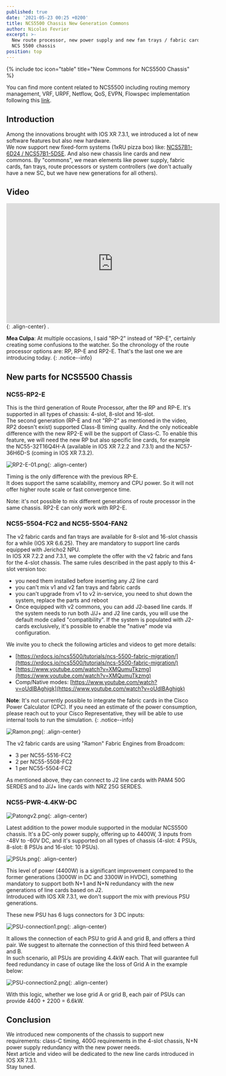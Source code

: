 ```yaml
---
published: true
date: '2021-05-23 00:25 +0200'
title: NCS5500 Chassis New Generation Commons
author: Nicolas Fevrier
excerpt: >-
  New route processor, new power supply and new fan trays / fabric cards for the
  NCS 5500 chassis
position: top
---
```

{% include toc icon="table" title="New Commons for NCS5500 Chassis" %} 

You can find more content related to NCS5500 including routing memory management, VRF, URPF, Netflow, QoS, EVPN, Flowspec implementation following this [link](https://xrdocs.io/ncs5500/tutorials/).

## Introduction

Among the innovations brought with IOS XR 7.3.1, we introduced a lot of new software features but also new hardware.  
We now support new fixed-form systems (1xRU pizza box) like: [NCS57B1-6D24 / NCS57B1-5DSE](https://www.youtube.com/watch?v=MyqmIlozL8M). And also new chassis line cards and new commons. By "commons", we mean elements like power supply, fabric cards, fan trays, route processors or system controllers (we don't actually have a new SC, but we have new generations for all others).

## Video

<iframe width="560" height="315" src="https://www.youtube.com/embed/D57C38pcfyo" frameborder="0" allow="autoplay; encrypted-media" allowfullscreen></iframe>{: .align-center}
.  

**Mea Culpa**: At multiple occasions, I said "RP-2" instead of "RP-E", certainly creating some confusions to the watcher. So the chronology of the route processor options are: RP, RP-E and RP2-E. That's the last one we are introducing today.
{: .notice--info}

## New parts for NCS5500 Chassis

### NC55-RP2-E

This is the third generation of Route Processor, after the RP and RP-E. It's supported in all types of chassis: 4-slot, 8-slot and 16-slot.  
The second generation (RP-E and not "RP-2" as mentioned in the video, RP2 doesn't exist) supported Class-B timing quality. And the only noticeable difference with the new RP2-E will be the support of Class-C. To enable this feature, we will need the new RP but also specific line cards, for example the NC55-32T16Q4H-A (available in IOS XR 7.2.2 and 7.3.1) and the NC57-36H6D-S (coming in IOS XR 7.3.2). 

![RP2-E-01.png]({{site.baseurl}}/images/RP2-E-01.png){: .align-center}

Timing is the only difference with the previous RP-E.  
It does support the same scalability, memory and CPU power. So it will not offer higher route scale or fast convergence time.  

Note: it's not possible to mix different generations of route processor in the same chassis. RP2-E can only work with RP2-E.  

### NC55-5504-FC2 and NC55-5504-FAN2

The v2 fabric cards and fan trays are available for 8-slot and 16-slot chassis for a while (IOS XR 6.6.25). They are mandatory to support line cards equipped with Jericho2 NPU.  
In IOS XR 7.2.2 and 7.3.1, we complete the offer with the v2 fabric and fans for the 4-slot chassis. The same rules described in the past apply to this 4-slot version too:  
- you need them installed before inserting any J2 line card
- you can't mix v1 and v2 fan trays and fabric cards
- you can't upgrade from v1 to v2 in-service, you need to shut down the system, replace the parts and reboot
- Once equipped with v2 commons, you can add J2-based line cards. If the system needs to run both J/J+ and J2 line cards, you will use the default mode called "compatibility". If the system is populated with J2-cards exclusively, it's possible to enable the "native" mode via configuration.

We invite you to check the following articles and videos to get more details:  
- [https://xrdocs.io/ncs5500/tutorials/ncs-5500-fabric-migration/](https://xrdocs.io/ncs5500/tutorials/ncs-5500-fabric-migration/)
- [https://www.youtube.com/watch?v=XMQumuTkzmg](https://www.youtube.com/watch?v=XMQumuTkzmg)
- Comp/Native modes: [https://www.youtube.com/watch?v=oUdIBAghjgk](https://www.youtube.com/watch?v=oUdIBAghjgk)

**Note**: It's not currently possible to integrate the fabric cards in the Cisco Power Calculator (CPC). If you need an estimate of the power consumption, please reach out to your Cisco Representative, they will be able to use internal tools to run the simulation.
{: .notice--info}

![Ramon.png]({{site.baseurl}}/images/Ramon.png){: .align-center}

The v2 fabric cards are using "Ramon" Fabric Engines from Broadcom:  
- 3 per NC55-5516-FC2
- 2 per NC55-5508-FC2
- 1 per NC55-5504-FC2

As mentioned above, they can connect to J2 line cards with PAM4 50G SERDES and to J/J+ line cards with NRZ 25G SERDES.

### NC55-PWR-4.4KW-DC

![Patongv2.png]({{site.baseurl}}/images/Patongv2.png){: .align-center}

Latest addition to the power module supported in the modular NCS5500 chassis. It's a DC-only power supply, offering up to 4400W, 3 inputs from -48V to -60V DC, and it's supported on all types of chassis (4-slot: 4 PSUs, 8-slot: 8 PSUs and 16-slot: 10 PSUs).

![PSUs.png]({{site.baseurl}}/images/PSUs.png){: .align-center}

This level of power (4400W) is a significant improvement compared to the former generations (3000W in DC and 3300W in HVDC), something mandatory to support both N+1 and N+N redundancy with the new generations of line cards based on J2.  
Introduced with IOS XR 7.3.1, we don't support the mix with previous PSU generations.

These new PSU has 6 lugs connectors for 3 DC inputs:

![PSU-connection1.png]({{site.baseurl}}/images/PSU-connection1.png){: .align-center}

It allows the connection of each PSU to grid A and grid B, and offers a third pair. We suggest to alternate the connection of this third feed between A and B.  
In such scenario, all PSUs are providing 4.4kW each.
That will guarantee full feed redundancy in case of outage like the loss of Grid A in the example below:

![PSU-connection2.png]({{site.baseurl}}/images/PSU-connection2.png){: .align-center}

With this logic, whether we lose grid A or grid B, each pair of PSUs can provide 4400 + 2200 = 6.6kW.

## Conclusion

We introduced new components of the chassis to support new requirements: class-C timing, 400G requirements in the 4-slot chassis, N+N power supply redundancy with the new power needs.  
Next article and video will be dedicated to the new line cards introduced in IOS XR 7.3.1.  
Stay tuned.
